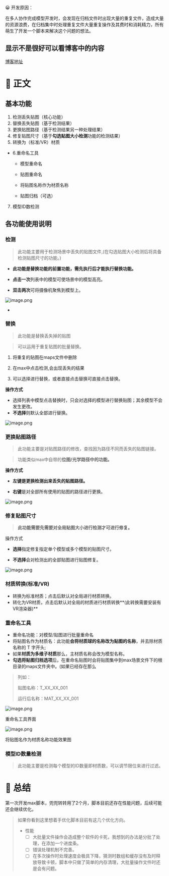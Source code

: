 
<aside>
😀 开发原因：

在多人协作完成模型开发时，会发现在归档文件时出现大量的重复文件，造成大量的资源浪费，在归档集中时处理重复文件大量重复操作及其费时和消耗精力，所有萌生了开发一个脚本来解决这个问题的想法。

</aside>

## 显示不是很好可以看博客中的内容
[博客地址](:https://xn--yet6ex33e4wa.cn/article/max)

# 📝 正文

## 基本功能

1. 检测丢失贴图（核心功能）
2. 替换丢失贴图（基于检测结果）
3. 更换贴图路径（基于检测结果另一种处理结果）
4. 修复贴图尺寸（基于**勾选贴图大小检测**功能的检测结果）
5. 转换为（标准/VR）材质
- 6.重命名工具
    
    - 模型重命名
    
    - 贴图重命名
    
    - 将贴图名称作为材质名称
    
    - 贴图归档（可选）
    
7. 模型ID数检测

## 各功能使用说明

### 检测

> 此功能主要用于检测场景中丢失的贴图文件,(在勾选贴图大小检测后将具备检测贴图尺寸的功能。)
> 

- **此功能是替换功能的前置功能，需先执行后才能执行替换功能。**

- **点击一次**列表中的模型可使场景中的模型高亮。
- **双击两次**可将摄像机聚焦到模型上。

![image.png](/使用方式//imge/image.png)

- 

### 替换

> 此功能是替换丢失掉的贴图
> 

> 可以运用于重复贴图的批量替换。
> 
1. 将重复的贴图在maps文件中删除
2. 在max中点击检测,会出现丢失的结果

1. 可以选择进行替换，或者直接点击替换可直接点击替换。

**操作方式**

- 选择列表中模型点击替换时，只会对选择的模型进行替换贴图；其余模型不会发生更改。
- **不选择**则默认全部进行替换。

![image.png](/使用方式//imge/image%201.png)

### 更换贴图路径

> 此功能主要是对贴图路径的修改，查找因为路径不同而丢失的贴图链接。
> 

> 功能类似max中自带的**位图/光学路径中的功能。**
> 

**操作方式**

- **左键是更换检测出来丢失的贴图路径。**

- **右键**是对全部所有使用的贴图的路径进行更换。

![image.png](/使用方式//imge/image%202.png)

### 修复贴图尺寸

> **此功能需要先需要对全局贴图大小进行检测才可进行修复。**
> 

操作方式

- **选择**指定修复指定单个模型或多个模型的贴图尺寸。

- **不选择**会对检测出的全部贴图进行贴图修复。

![image.png](/使用方式//imge/image%203.png)

### 材质转换(标准/VR)

- 转换为标准材质；点击后默认对全局进行材质转换。
- 转化为VR材质，点击后默认对全局的材质进行材质转换**(此转换需要安装有VR渲染器)**

### 重命名工具

- 重命名功能：对模型/贴图进行批量重命名
- 将贴图名作为材质名：此功能**会将材质球的名称改为贴图的名称**，并去除材质名称的 T 字开头;
- 如果**材质为多维子材质**那么，主材质名称会改为模型名称。
- **勾选将贴图归档选项**后，在重命名贴图时会将贴图集中到max场景文件下的根目录的maps文件夹中。(如果已经存在那么

> 列如：
> 
> 
> 贴图名称：T_XX_XX_001
> 
> 运行后名称：MAT_XX_XX_001
> 

![image.png](/使用方式//imge/image%204.png)

重命名工具界面

![image.png](/使用方式//imge/image%205.png)

将贴图名作为材质名称功能效果图

### 模型ID数量检测

> 此功能主要是检测每个模型的ID数量即材质数，可以调节限位来进行过滤。
> 

# 🤗 总结

第一次开发max脚本，兜兜转转用了2个月，脚本目前还存在性能问题，后续可能还会继续优化。

> 如果你看到这里想着手优化脚本目前有这几个优化方向。
> 
> - 性能
>     - [ ]  大批量文件操作会造成整个软件的卡死，我想到的办法是分批了处理，在添加一个进度条。
>     - [ ]  错误处理机制不完善。
>     - [ ]  在多次操作时处理速度会极具下降，猜测时数组和缓存没有及时释放导致卡顿，脚本中只做了简单的内存清理，大批量操作文件时还是会有问题。
